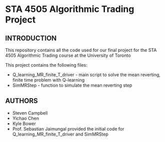 # STA 4505 Algorithmic Trading Project

## INTRODUCTION

This repository contains all the code used for our final project for the STA 4505 Algorithmic Trading course at the University of Toronto
 
This project contains the following files:

* Q_learning_MR_finite_T_driver - main script to solve the mean reverting, finite time problem with Q-learning
* SimMRStep - function to simulate the mean reverting step

## AUTHORS

* Steven Campbell
* Yichao Chen
* Kyle Bower
* Prof. Sebastian Jaimungal provided the initial code for Q_learning_MR_finite_T_driver and SimMRStep